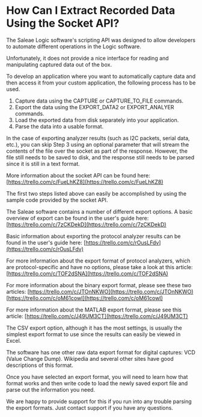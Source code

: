 # How Can I Extract Recorded Data Using the Socket API?

The Saleae Logic software's scripting API was designed to allow developers to automate different operations in the Logic software.

Unfortunately, it does not provide a nice interface for reading and manipulating captured data out of the box.

To develop an application where you want to automatically capture data and then access it from your custom application, the following process has to be used.

1. Capture data using the CAPTURE or CAPTURE\_TO\_FILE commands.
2. Export the data using the EXPORT\_DATA2 or EXPORT\_ANALYER commands.
3. Load the exported data from disk separately into your application.
4. Parse the data into a usable format.

In the case of exporting analyzer results \(such as I2C packets, serial data, etc.\), you can skip Step 3 using an optional parameter that will stream the contents of the file over the socket as part of the response. However, the file still needs to be saved to disk, and the response still needs to be parsed since it is still in a text format.

More information about the socket API can be found here: [https://trello.com/c/FueLhKZ8](https://trello.com/c/FueLhKZ8)

The first two steps listed above can easily be accomplished by using the sample code provided by the socket API.

The Saleae software contains a number of different export options. A basic overview of export can be found in the user's guide here: [https://trello.com/c/7zCKDekD](https://trello.com/c/7zCKDekD)

Basic information about exporting the protocol analyzer results can be found in the user's guide here: [https://trello.com/c/rOusLFdv](https://trello.com/c/rOusLFdv)

For more information about the export format of protocol analyzers, which are protocol-specific and have no options, please take a look at this article: [https://trello.com/c/TOF2dSNA](https://trello.com/c/TOF2dSNA)

For more information about the binary export format, please see these two articles: [https://trello.com/c/JTOnNKWO](https://trello.com/c/JTOnNKWO) [https://trello.com/c/oM61cowI](https://trello.com/c/oM61cowI)

For more information about the MATLAB export format, please see this article: [https://trello.com/c/J49UM3CT](https://trello.com/c/J49UM3CT)

The CSV export option, although it has the most settings, is usually the simplest export format to use since the results can easily be viewed in Excel.

The software has one other raw data export format for digital captures: VCD \(Value Change Dump\). Wikipedia and several other sites have good descriptions of this format.

Once you have selected an export format, you will need to learn how that format works and then write code to load the newly saved export file and parse out the information you need.

We are happy to provide support for this if you run into any trouble parsing the export formats. Just contact support if you have any questions.

